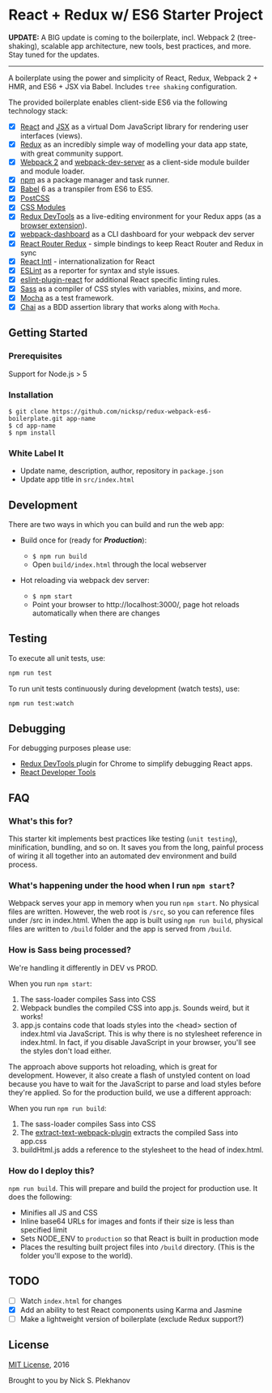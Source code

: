 # React + Redux w/ ES6 Starter Project

**UPDATE:** A BIG update is coming to the boilerplate, incl. Webpack 2 (tree-shaking), scalable app architecture, new tools, best practices, and more. Stay tuned for the updates.

<hr />

A boilerplate using the power and simplicity of React, Redux, Webpack 2 + HMR, and ES6 + JSX via Babel. Includes `tree shaking` configuration.

The provided boilerplate enables client-side ES6 via the following technology stack:

- [x] [React](https://facebook.github.io/react/) and [JSX](https://facebook.github.io/jsx/) as a virtual Dom JavaScript library for rendering user interfaces (views).
- [x] [Redux](http://redux.js.org/) as an incredibly simple way of modelling your data app state, with great community support.
- [x] [Webpack 2](http://webpack.github.io/) and [webpack-dev-server](https://webpack.github.io/docs/webpack-dev-server.html) as a client-side module builder and module loader.
- [x] [npm](https://www.npmjs.com/) as a package manager and task runner.
- [x] [Babel](http://babeljs.io/) 6 as a transpiler from ES6 to ES5.
- [x] [PostCSS](http://postcss.org/)
- [x] [CSS Modules](https://github.com/css-modules/postcss-modules)
- [x] [Redux DevTools](https://github.com/gaearon/redux-devtools) as a live-editing environment for your Redux apps (as a [browser extension](https://github.com/zalmoxisus/redux-devtools-extension)).
- [x] [webpack-dashboard](https://github.com/FormidableLabs/webpack-dashboard) as a CLI dashboard for your webpack dev server
- [x] [React Router Redux](https://github.com/reactjs/react-router-redux) - simple bindings to keep React Router and Redux in sync
- [x] [React Intl](https://github.com/yahoo/react-intl) - internationalization for React
- [x] [ESLint](http://eslint.org/) as a reporter for syntax and style issues.
- [x] [eslint-plugin-react](https://github.com/yannickcr/eslint-plugin-react) for additional React specific linting rules.
- [x] [Sass](http://sass-lang.com/) as a compiler of CSS styles with variables, mixins, and more.
- [x] [Mocha](https://mochajs.org/) as a test framework.
- [x] [Chai](http://chaijs.com/) as a BDD assertion library that works along with `Mocha`.

## Getting Started

### Prerequisites

Support for Node.js > 5

### Installation

```
$ git clone https://github.com/nicksp/redux-webpack-es6-boilerplate.git app-name
$ cd app-name
$ npm install
```

### White Label It

- Update name, description, author, repository in `package.json`
- Update app title in `src/index.html`


## Development

There are two ways in which you can build and run the web app:

* Build once for (ready for ***Production***):
  * `$ npm run build`
  * Open `build/index.html` through the local webserver


* Hot reloading via webpack dev server:
  * `$ npm start`
  * Point your browser to http://localhost:3000/, page hot reloads automatically when there are changes

## Testing

To execute all unit tests, use:

```sh
npm run test
```

To run unit tests continuously during development (watch tests), use:

```sh
npm run test:watch
```

## Debugging

For debugging purposes please use:
- [Redux DevTools
](https://chrome.google.com/webstore/detail/redux-devtools/lmhkpmbekcpmknklioeibfkpmmfibljd) plugin for Chrome to simplify debugging React apps.
- [React Developer Tools](https://chrome.google.com/webstore/detail/react-developer-tools/fmkadmapgofadopljbjfkapdkoienihi)

## FAQ

### What's this for?

This starter kit implements best practices like testing (`unit testing`), minification, bundling, and so on. It saves you from the long, painful process of wiring it all together into an automated dev environment and build process.

### What's happening under the hood when I run `npm start`?

Webpack serves your app in memory when you run `npm start`. No physical files are written. However, the web root is `/src`, so you can reference files under /src in index.html. When the app is built using `npm run build`, physical files are written to `/build` folder and the app is served from `/build`.

### How is Sass being processed?

We're handling it differently in DEV vs PROD.

When you run `npm start`:

 1. The sass-loader compiles Sass into CSS
 2. Webpack bundles the compiled CSS into app.js. Sounds weird, but it works!
 3. app.js contains code that loads styles into the &lt;head&gt; section of index.html via JavaScript. This is why there is no stylesheet reference in index.html. In fact, if you disable JavaScript in your browser, you'll see the styles don't load either.

The approach above supports hot reloading, which is great for development. However, it also create a flash of unstyled content on load because you have to wait for the JavaScript to parse and load styles before they're applied. So for the production build, we use a different approach:

When you run `npm run build`:

 1. The sass-loader compiles Sass into CSS
 2. The [extract-text-webpack-plugin](https://github.com/webpack/extract-text-webpack-plugin) extracts the compiled Sass into app.css
 3. buildHtml.js adds a reference to the stylesheet to the head of index.html.

### How do I deploy this?

`npm run build`. This will prepare and build the project for production use. It does the following:

- Minifies all JS and CSS
- Inline base64 URLs for images and fonts if their size is less than specified limit
- Sets NODE_ENV to `production` so that React is built in production mode
- Places the resulting built project files into `/build` directory. (This is the folder you'll expose to the world).

## TODO

- [ ] Watch `index.html` for changes
- [x] Add an ability to test React components using Karma and Jasmine
- [ ] Make a lightweight version of boilerplate (exclude Redux support?)

## License

[MIT License](https://tldrlegal.com/license/mit-license), 2016

Brought to you by Nick S. Plekhanov
